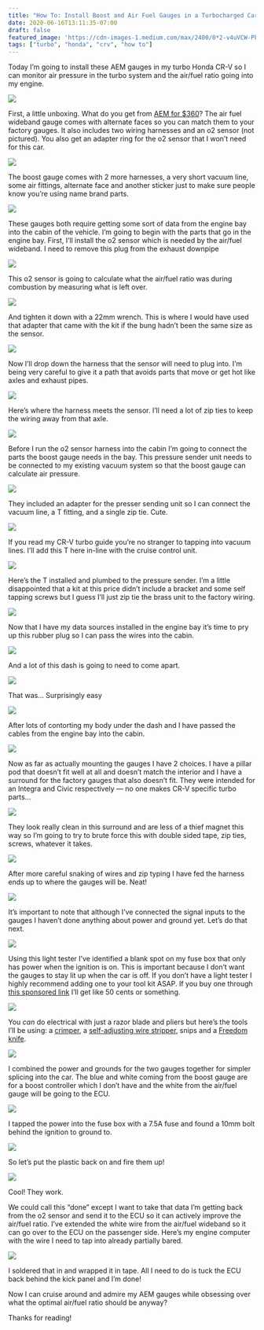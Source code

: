 ```yaml
---
title: "How To: Install Boost and Air Fuel Gauges in a Turbocharged Car"
date: 2020-06-16T13:11:35-07:00
draft: false
featured_image: 'https://cdn-images-1.medium.com/max/2400/0*2-v4uVCW-Pk_BhAK.jpg'
tags: ["turbo", "honda", "crv", "how to"]
---
```


Today I’m going to install these AEM gauges in my turbo Honda CR-V so I can monitor air pressure in the turbo system and the air/fuel ratio going into my engine.

![](https://cdn-images-1.medium.com/max/2400/0*2-v4uVCW-Pk_BhAK.jpg)

First, a little unboxing. What do you get from [AEM for $360](https://amzn.to/30Dgllj)? The air fuel wideband gauge comes with alternate faces so you can match them to your factory gauges. It also includes two wiring harnesses and an o2 sensor (not pictured). You also get an adapter ring for the o2 sensor that I won’t need for this car.

![](https://cdn-images-1.medium.com/max/2400/0*XmvkwR0fIGEl5A6V.jpg)

The boost gauge comes with 2 more harnesses, a very short vacuum line, some air fittings, alternate face and another sticker just to make sure people know you’re using name brand parts.

![](https://cdn-images-1.medium.com/max/2048/0*EaCWwmEgMYDfj2LA.jpg)

These gauges both require getting some sort of data from the engine bay into the cabin of the vehicle. I’m going to begin with the parts that go in the engine bay. First, I’ll install the o2 sensor which is needed by the air/fuel wideband. I need to remove this plug from the exhaust downpipe

![](https://cdn-images-1.medium.com/max/2400/0*XTlXUsVJK2lY5PaG.jpg)

This o2 sensor is going to calculate what the air/fuel ratio was during combustion by measuring what is left over.

![](https://cdn-images-1.medium.com/max/2400/0*lxQokbFDDpNzbHsg.jpg)

And tighten it down with a 22mm wrench. This is where I would have used that adapter that came with the kit if the bung hadn’t been the same size as the sensor.

![](https://cdn-images-1.medium.com/max/2400/0*R9Vh3SddOE94JTbn.jpg)

Now I’ll drop down the harness that the sensor will need to plug into. I’m being very careful to give it a path that avoids parts that move or get hot like axles and exhaust pipes.

![](https://cdn-images-1.medium.com/max/2000/0*gOHNxrQtzhxOqWBO.jpg)

Here’s where the harness meets the sensor. I’ll need a lot of zip ties to keep the wiring away from that axle.

![](https://cdn-images-1.medium.com/max/2000/0*0_HTrD435TJhYr8M.jpg)

Before I run the o2 sensor harness into the cabin I’m going to connect the parts the boost gauge needs in the bay. This pressure sender unit needs to be connected to my existing vacuum system so that the boost gauge can calculate air pressure.

![](https://cdn-images-1.medium.com/max/2000/0*HIKamGumNJHqPl47.jpg)

They included an adapter for the presser sending unit so I can connect the vacuum line, a T fitting, and a single zip tie. Cute.

![](https://cdn-images-1.medium.com/max/2400/0*w-WonP44W5ljUjb6.jpg)

If you read my CR-V turbo guide you’re no stranger to tapping into vacuum lines. I’ll add this T here in-line with the cruise control unit.

![](https://cdn-images-1.medium.com/max/2000/0*_6iqocq7aPSuW0Ql.jpg)

Here’s the T installed and plumbed to the pressure sender. I’m a little disappointed that a kit at this price didn’t include a bracket and some self tapping screws but I guess I’ll just zip tie the brass unit to the factory wiring.

![](https://cdn-images-1.medium.com/max/2400/0*nvU2f1z2lTaVHel5.jpg)

Now that I have my data sources installed in the engine bay it’s time to pry up this rubber plug so I can pass the wires into the cabin.

![](https://cdn-images-1.medium.com/max/2000/0*uo8XvTmV-ViCK_NX.jpg)

And a lot of this dash is going to need to come apart.

![](https://cdn-images-1.medium.com/max/2400/0*4kfhz45WalXzTnfy.jpg)

That was… Surprisingly easy

![](https://cdn-images-1.medium.com/max/2000/0*al3KptP5V2djKoqC.jpg)

After lots of contorting my body under the dash and I have passed the cables from the engine bay into the cabin.

![](https://cdn-images-1.medium.com/max/4854/0*Hqqrna7ZKOtvGsh2)

Now as far as actually mounting the gauges I have 2 choices. I have a pillar pod that doesn’t fit well at all and doesn’t match the interior and I have a surround for the factory gauges that also doesn’t fit. They were intended for an Integra and Civic respectively — no one makes CR-V specific turbo parts...

![](https://cdn-images-1.medium.com/max/2000/0*j573YiPrNdF4-BlB.jpg)

They look really clean in this surround and are less of a thief magnet this way so I’m going to try to brute force this with double sided tape, zip ties, screws, whatever it takes.

![](https://cdn-images-1.medium.com/max/2400/0*ze3q3QgkXjXrGbRF.jpg)

After more careful snaking of wires and zip typing I have fed the harness ends up to where the gauges will be. Neat!

![](https://cdn-images-1.medium.com/max/2400/0*s4Ej3t5deYRqEL0u.jpg)

It’s important to note that although I’ve connected the signal inputs to the gauges I haven’t done anything about power and ground yet. Let’s do that next.

![](https://cdn-images-1.medium.com/max/2000/0*hTup0yDe5HVpY3S1.jpg)

Using this light tester I’ve identified a blank spot on my fuse box that only has power when the ignition is on. This is important because I don’t want the gauges to stay lit up when the car is off. If you don’t have a light tester I highly recommend adding one to your tool kit ASAP. If you buy one through [this sponsored link](https://amzn.to/3flEuAT) I’ll get like 50 cents or something.

![](https://cdn-images-1.medium.com/max/2000/0*2Zzh7HgAIMFyGEAs.jpg)

You *can* do electrical with just a razor blade and pliers but here’s the tools I’ll be using: a [crimper](https://amzn.to/3fnG4SH), a [self-adjusting wire stripper](https://amzn.to/3e2HsKf), snips and a [Freedom knife](https://amzn.to/2YwFD1S).

![](https://cdn-images-1.medium.com/max/2400/0*S8QxaCZVbX9IsTkt.jpg)

I combined the power and grounds for the two gauges together for simpler splicing into the car. The blue and white coming from the boost gauge are for a boost controller which I don’t have and the white from the air/fuel gauge will be going to the ECU.

![](https://cdn-images-1.medium.com/max/2000/0*j2A6JGaHvWumrHpQ.jpg)

I tapped the power into the fuse box with a 7.5A fuse and found a 10mm bolt behind the ignition to ground to.

![](https://cdn-images-1.medium.com/max/2776/1*vZ1yPeS0USUcGs8M_l4TYA.png)

So let’s put the plastic back on and fire them up!

![](https://cdn-images-1.medium.com/max/3340/1*5TfpCY_6RpYd9rM2MyO9rg.png)

Cool! They work.

We could call this “done” except I want to take that data I’m getting back from the o2 sensor and send it to the ECU so it can actively improve the air/fuel ratio. I’ve extended the white wire from the air/fuel wideband so it can go over to the ECU on the passenger side. Here’s my engine computer with the wire I need to tap into already partially bared.

![](https://cdn-images-1.medium.com/max/2000/0*1WGYq7ApZsiYFjpH.jpg)

I soldered that in and wrapped it in tape. All I need to do is tuck the ECU back behind the kick panel and I’m done!

Now I can cruise around and admire my AEM gauges while obsessing over what the optimal air/fuel ratio should be anyway?

Thanks for reading!